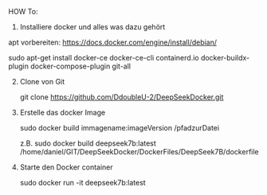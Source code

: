 

HOW To:

1. Installiere docker und alles was dazu gehört

apt vorbereiten:
https://docs.docker.com/engine/install/debian/

   sudo apt-get install docker-ce docker-ce-cli containerd.io docker-buildx-plugin docker-compose-plugin git-all

2. Clone von Git
   
   git clone https://github.com/DdoubleU-2/DeepSeekDocker.git
   
3. Erstelle das docker Image
   
   sudo docker build immagename:imageVersion /pfadzurDatei
   
   z.B. sudo docker build deepseek7b:latest /home/daniel/GIT/DeepSeekDocker/DockerFiles/DeepSeek7B/dockerfile
   
4. Starte den Docker container
   
   sudo docker run -it deepseek7b:latest
